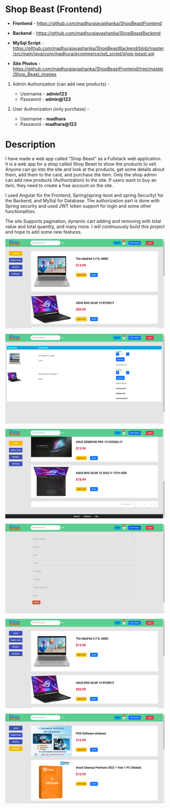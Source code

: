 # Shop Beast (Frontend)

- **Frontend** - https://github.com/madhurajayashanka/ShopBeastFrontend

- **Backend** - https://github.com/madhurajayashanka/ShopBeastBackend

- **MySql Script** - https://github.com/madhurajayashanka/ShopBeastBackend/blob/master/src/main/java/com/madhura/ecommerce/sql_script/shop-beast.sql

- **Site Photos** - https://github.com/madhurajayashanka/ShopBeastFrontend/tree/master/Shop_Beast_images

1. Admin Authorization (can add new products) -
    - Username - **admin123**
    - Password  - **admin@123**

2. User Authorization (only purchase) -
    - Username - **madhura**
    - Password  - **madhura@123**


# Description

I have made a web app called "Shop Beast" as a Fullstack web application. 
It is a web app for a shop called Shop Beast to show the products to sell. Anyone can go into the site and look at the products, get some details about them, add them to the card, and purchase the item. 
Only the shop admin can add new products (Authorization) to the site. If users want to buy an item, they need to create a free account on the site.

I used Angular for the Frontend, Spring(spring-boot and spring Security) for the Backend, and MySql for Database. The authorization part is done with Spring security and used JWT token support for login and some other functionalities.

The site Supports pagination, dynamic cart adding and removing with total value and total quantity, and many more. I will continuously build this project and hope to add some new features.





![Shop Beast](https://github.com/madhurajayashanka/ShopBeastFrontend/blob/master/Shop_Beast_images/shop_beast%20(1).png?raw=true)

![Shop Beast](https://github.com/madhurajayashanka/ShopBeastFrontend/blob/master/Shop_Beast_images/shop_beast%20(2).png?raw=true)

![Shop Beast](https://github.com/madhurajayashanka/ShopBeastFrontend/blob/master/Shop_Beast_images/shop_beast%20(3).png?raw=true)

![Shop Beast](https://github.com/madhurajayashanka/ShopBeastFrontend/blob/master/Shop_Beast_images/shop_beast%20(4).png?raw=true)

![Shop Beast](https://github.com/madhurajayashanka/ShopBeastFrontend/blob/master/Shop_Beast_images/shop_beast%20(5).png?raw=true)

![Shop Beast](https://github.com/madhurajayashanka/ShopBeastFrontend/blob/master/Shop_Beast_images/shop_beast%20(6).png?raw=true)
